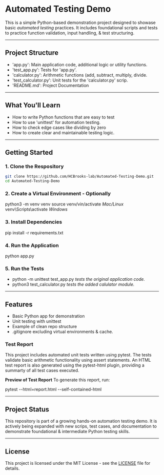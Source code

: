 # Automated Testing Demo

This is a simple Python-based demonstration project designed to showase basic *automated testing* practices. It includes foundational scripts and tests to practice function validation, input handling, & test structuring. 

---

## Project Structure
 - 'app.py': Main application code, additional logic or utility functions.
 - 'test_app.py': Tests for 'app.py'. 
 - 'calculator.py': Arithmetic functions (add, subtract, multiply, divide. 
 - 'test_calculator.py': Unit tests for the 'calculator.py' scrip.
 - 'README.md': Project Documentation

---

## What You'll Learn
- How to write Python functions that are easy to test
- How to use 'unittest' for automation testing.
- How to check edge cases like dividing by zero
- How to create clear and maintainable testing logic. 

---

## Getting Started

### 1. Clone the Respository

```bash
git clone https://github.com/HCBrooks-lab/Automated-Testing-Demo.git
cd Automated-Testing-Demo
```
### 2. Create a Virtual Environment - Optionally

python3 -m venv venv
source venv/vin/activate *Mac/Linux*
venv\Scripts\activate  *Windows*

### 3. Install Dependencies

pip install -r requirements.txt

### 4. Run the Application

python app.py

### 5. Run the Tests

- python -m unittest test_app.py *tests the original application code.*
- python3 test_calculator.py *tests the added calulator module.*

---

## Features

- Basic Python app for demonstration
- Unit testing with unittest
- Example of clean repo structure
- .gitignore excluding virtual environments & cache.

### Test Report

This project includes automated unit tests written using pytest. The tests validate basic arithmetic functionality using assert statements. An HTML test report is also generated using the pytest-html plugin, providing a summarty of all test cases executed. 

**Preview of Test Report**
To generate this report, run:

pytest --html=report.html --self-contained-html

---

## Project Status

This repository is part of a growing hands-on automation testing demo. It is actively being expanded with new scrips, test cases, and documentation to demonstrate foundational & intermediate Python testing skills. 

---

## License

This project is licensed under the MIT License - see the [LICENSE](LICENSE) file for details. 
